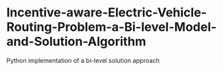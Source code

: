 # Incentive-aware-Electric-Vehicle-Routing-Problem-a-Bi-level-Model-and-Solution-Algorithm
Python implementation of a bi-level solution approach 
